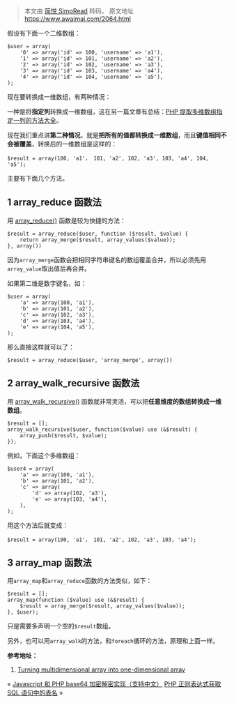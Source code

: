 > 本文由 [简悦 SimpRead](http://ksria.com/simpread/) 转码， 原文地址 https://www.awaimai.com/2064.html

假设有下面一个二维数组：

```
$user = array(
    '0' => array('id' => 100, 'username' => 'a1'),
    '1' => array('id' => 101, 'username' => 'a2'),
    '2' => array('id' => 102, 'username' => 'a3'),
    '3' => array('id' => 103, 'username' => 'a4'),
    '4' => array('id' => 104, 'username' => 'a5'),
);

```

现在要转换成一维数组，有两种情况：

一种是将**指定列**转换成一维数组，这在另一篇文章有总结：[PHP 提取多维数组指定一列的方法大全](http://www.awaimai.com/885.html)。

现在我们重点讲**第二种情况**，就是**把所有的值都转换成一维数组**，而且**键值相同不会被覆盖**，转换后的一维数组是这样的：

```
$result = array(100, 'a1'， 101, 'a2', 102, 'a3', 103, 'a4', 104, 'a5');

```

主要有下面几个方法。

1 array_reduce 函数法
------------------

用 [array_reduce()](http://php.net/manual/zh/function.array-reduce.php) 函数是较为快捷的方法：

```
$result = array_reduce($user, function ($result, $value) {
    return array_merge($result, array_values($value));
}, array())

```

因为`array_merge`函数会把相同字符串键名的数组覆盖合并，所以必须先用`array_value`取出值后再合并。

如果第二维是数字键名，如：

```
$user = array(
    'a' => array(100, 'a1'),
    'b' => array(101, 'a2'),
    'c' => array(102, 'a3'),
    'd' => array(103, 'a4'),
    'e' => array(104, 'a5'),
);

```

那么直接这样就可以了：

```
$result = array_reduce($user, 'array_merge', array())

```

2 array_walk_recursive 函数法
--------------------------

用 [array_walk_recursive()](http://php.net/manual/zh/function.array-walk-recursive.php) 函数就非常灵活，可以把**任意维度的数组转换成一维数组**。

```
$result = [];
array_walk_recursive($user, function($value) use (&$result) {
    array_push($result, $value);
});

```

例如，下面这个多维数组：

```
$user4 = array(
    'a' => array(100, 'a1'),
    'b' => array(101, 'a2'),
    'c' => array(
        'd' => array(102, 'a3'),
        'e' => array(103, 'a4'),
    ),
);

```

用这个方法后就变成：

```
$result = array(100, 'a1'， 101, 'a2', 102, 'a3', 103, 'a4');

```

3 array_map 函数法
---------------

用`array_map`和`array_reduce`函数的方法类似，如下：

```
$result = [];
array_map(function ($value) use (&$result) {
    $result = array_merge($result, array_values($value));
}, $user);

```

只是需要多声明一个空的`$result`数组。

另外，也可以用`array_walk`的方法，和`foreach`循环的方法，原理和上面一样。

**参考地址：**

1.  [Turning multidimensional array into one-dimensional array](http://stackoverflow.com/questions/8611313/turning-multidimensional-array-into-one-dimensional-array)

« [Javascript 和 PHP base64 加密解密实现（支持中文）](https://www.awaimai.com/2061.html) [PHP 正则表达式获取 SQL 语句中的表名](https://www.awaimai.com/2067.html) »